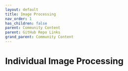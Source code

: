 ```yaml
---
layout: default
title: Image Processing
nav_order: 1
has_children: false
parent: Community Content
parent: GitHub Repo Links
grand_parent: Community Content
---
```


# Individual Image Processing
